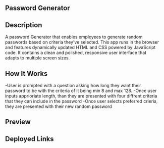 ## Password Generator

## Description

A password Generator that enables employees to generate random passwords based on criteria they’ve selected. This app runs in the browser and features dynamically updated HTML and CSS powered by JavaScript code. It contains a clean and polished, responsive user interface that adapts to multiple screen sizes.

## How It Works

-User is prompted with a question asking how long they want their password to be with the criteria of it being min 8 and max 128. 
-Once user inputs apprioriate length, than they are presented with four diffrent criteria that they can include in the password
-Once user selects preferred crieria, they are presented with their new random password

## Preview

## Deployed Links

